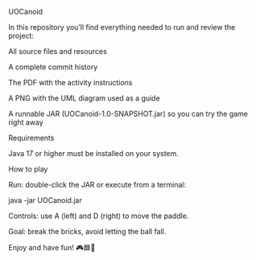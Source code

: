 UOCanoid

In this repository you’ll find everything needed to run and review the project:

All source files and resources

A complete commit history

The PDF with the activity instructions

A PNG with the UML diagram used as a guide

A runnable JAR (UOCanoid-1.0-SNAPSHOT.jar) so you can try the game right away

Requirements

Java 17 or higher must be installed on your system.

How to play

Run: double-click the JAR or execute from a terminal:

java -jar UOCanoid.jar


Controls: use A (left) and D (right) to move the paddle.

Goal: break the bricks, avoid letting the ball fall.

Enjoy and have fun! 🎮🟦🧱
